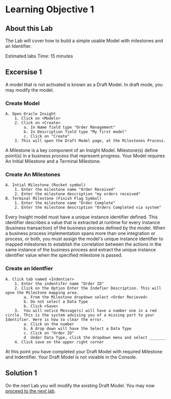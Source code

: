 # Learning Objective 1

## About this Lab

The Lab will cover how to build a simple usable Model with milestones and an Identifier. 

 Estimated labs Time: 15 minutes

## Excersise 1
A model that is not activated is known as a Draft Model. In draft mode, you may modify the model.
### Create Model
    A. Open Oracle Insight
        1. Click on <Models>
        2. Click on <Create>
            a. In Name field type "Order Management"
            b. In Description field type "My first model"
            c. Click on "Create"
        3. This will open the Draft Model page, at the Milestones Process.
A Milestone is a key component of an Insight Model. Milestone(s) define point(s) in a business process that represent progress. Your Model requires An Initial Milestone and a Terminal Milestone. 
### Create An Milestones
    A. Intial Milestone (Rocket symbol) 
        1. Enter the milestone name "Order Received"
        2. Enter the milestone description "my orders received"
    B. Terminal Milestone (Finish Flag Symbol)
        1. Enter the milestone name "Order Complete"
        2. Enter the milestone description "Orders Completed via system"
Every Insight model must have a unique instance identifier defined. This identifier describes a value that is extracted at runtime for every instance (business transaction) of the business process defined by the model. When a business process implementation spans more than one integration or process, or both, you must assign the model's unique instance identifier to mapped milestones to establish the correlation between the actions in the same instance of the business process and extract the unique instance identifier value when the specified milestone is passed.
### Create an Identfier
    A. Click tab named <Indentier>
        1. Enter the indentifer name "Order ID"
        2. Click on the Option Enter the Indefier Description. This will opne the Milestone mapping area.
            a. From the Milestone dropdown select <Order Recieved>
            b. Do not select a Data Type
            b. Click <Save>
        3.  You will notice Message(s) will have a number one in a red circle. This is the system advising you of a missing part to your Identifier. Here is how to clear the error.
            a. Click on the number
            b. A drop down will have the Select a Data Type
            c. Click on "Order ID"
            d  Under Data Type, click the dropdown menu and select _______
        4. Click save on the upper right corner

At this point you have completed your Draft Model with required Milestone and Indentifier. Your Draft Model is not visiable in the Console.

## Solution 1



On the next Lab you will modify the existing Draft Model.
You may now [proceed to the next lab](#next).
            


